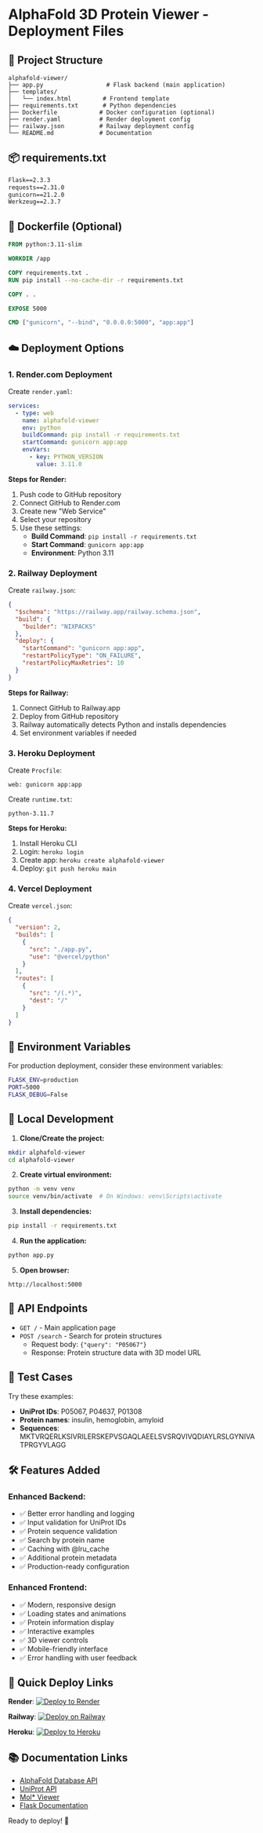 # AlphaFold 3D Protein Viewer - Deployment Files

## 📁 Project Structure
```
alphafold-viewer/
├── app.py                  # Flask backend (main application)
├── templates/
│   └── index.html         # Frontend template
├── requirements.txt       # Python dependencies
├── Dockerfile            # Docker configuration (optional)
├── render.yaml           # Render deployment config
├── railway.json          # Railway deployment config
└── README.md             # Documentation
```

## 📦 requirements.txt
```txt
Flask==2.3.3
requests==2.31.0
gunicorn==21.2.0
Werkzeug==2.3.7
```

## 🐳 Dockerfile (Optional)
```dockerfile
FROM python:3.11-slim

WORKDIR /app

COPY requirements.txt .
RUN pip install --no-cache-dir -r requirements.txt

COPY . .

EXPOSE 5000

CMD ["gunicorn", "--bind", "0.0.0.0:5000", "app:app"]
```

## ☁️ Deployment Options

### 1. Render.com Deployment

Create `render.yaml`:
```yaml
services:
  - type: web
    name: alphafold-viewer
    env: python
    buildCommand: pip install -r requirements.txt
    startCommand: gunicorn app:app
    envVars:
      - key: PYTHON_VERSION
        value: 3.11.0
```

**Steps for Render:**
1. Push code to GitHub repository
2. Connect GitHub to Render.com
3. Create new "Web Service"
4. Select your repository
5. Use these settings:
   - **Build Command**: `pip install -r requirements.txt`
   - **Start Command**: `gunicorn app:app`
   - **Environment**: Python 3.11

### 2. Railway Deployment

Create `railway.json`:
```json
{
  "$schema": "https://railway.app/railway.schema.json",
  "build": {
    "builder": "NIXPACKS"
  },
  "deploy": {
    "startCommand": "gunicorn app:app",
    "restartPolicyType": "ON_FAILURE",
    "restartPolicyMaxRetries": 10
  }
}
```

**Steps for Railway:**
1. Connect GitHub to Railway.app
2. Deploy from GitHub repository
3. Railway automatically detects Python and installs dependencies
4. Set environment variables if needed

### 3. Heroku Deployment

Create `Procfile`:
```
web: gunicorn app:app
```

Create `runtime.txt`:
```
python-3.11.7
```

**Steps for Heroku:**
1. Install Heroku CLI
2. Login: `heroku login`
3. Create app: `heroku create alphafold-viewer`
4. Deploy: `git push heroku main`

### 4. Vercel Deployment

Create `vercel.json`:
```json
{
  "version": 2,
  "builds": [
    {
      "src": "./app.py",
      "use": "@vercel/python"
    }
  ],
  "routes": [
    {
      "src": "/(.*)",
      "dest": "/"
    }
  ]
}
```

## 🔧 Environment Variables

For production deployment, consider these environment variables:

```bash
FLASK_ENV=production
PORT=5000
FLASK_DEBUG=False
```

## 🚀 Local Development

1. **Clone/Create the project:**
```bash
mkdir alphafold-viewer
cd alphafold-viewer
```

2. **Create virtual environment:**
```bash
python -m venv venv
source venv/bin/activate  # On Windows: venv\Scripts\activate
```

3. **Install dependencies:**
```bash
pip install -r requirements.txt
```

4. **Run the application:**
```bash
python app.py
```

5. **Open browser:**
```
http://localhost:5000
```

## 📝 API Endpoints

- `GET /` - Main application page
- `POST /search` - Search for protein structures
  - Request body: `{"query": "P05067"}`
  - Response: Protein structure data with 3D model URL

## 🧪 Test Cases

Try these examples:
- **UniProt IDs**: P05067, P04637, P01308
- **Protein names**: insulin, hemoglobin, amyloid
- **Sequences**: MKTVRQERLKSIVRILERSKEPVSGAQLAEELSVSRQVIVQDIAYLRSLGYNIVATPRGYVLAGG

## 🛠️ Features Added

### Enhanced Backend:
- ✅ Better error handling and logging
- ✅ Input validation for UniProt IDs
- ✅ Protein sequence validation
- ✅ Search by protein name
- ✅ Caching with @lru_cache
- ✅ Additional protein metadata
- ✅ Production-ready configuration

### Enhanced Frontend:
- ✅ Modern, responsive design
- ✅ Loading states and animations
- ✅ Protein information display
- ✅ Interactive examples
- ✅ 3D viewer controls
- ✅ Mobile-friendly interface
- ✅ Error handling with user feedback

## 🔗 Quick Deploy Links

**Render**: [![Deploy to Render](https://render.com/images/deploy-to-render-button.svg)](https://render.com)

**Railway**: [![Deploy on Railway](https://railway.app/button.svg)](https://railway.app)

**Heroku**: [![Deploy to Heroku](https://www.herokucdn.com/deploy/button.svg)](https://heroku.com)

## 📚 Documentation Links

- [AlphaFold Database API](https://alphafold.ebi.ac.uk/api-docs)
- [UniProt API](https://www.uniprot.org/help/api)
- [Mol* Viewer](https://molstar.org/)
- [Flask Documentation](https://flask.palletsprojects.com/)

Ready to deploy! 🚀